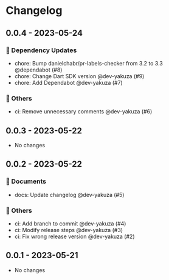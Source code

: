 # Changelog

## 0.0.4 - 2023-05-24

### 🧩 Dependency Updates

- chore: Bump danielchabr/pr-labels-checker from 3.2 to 3.3 @dependabot (#8)
- chore: Change Dart SDK version @dev-yakuza (#9)
- chore: Add Dependabot @dev-yakuza (#7)

### 🔬 Others

- ci: Remove unnecessary comments @dev-yakuza (#6)

## 0.0.3 - 2023-05-22

- No changes

## 0.0.2 - 2023-05-22

### 📃 Documents

- docs: Update changelog @dev-yakuza (#5)

### 🔬 Others

- ci: Add branch to commit @dev-yakuza (#4)
- ci: Modify release steps @dev-yakuza (#3)
- ci: Fix wrong release version @dev-yakuza (#2)

## 0.0.1 - 2023-05-21

- No changes
